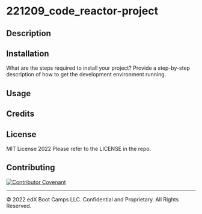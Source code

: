 # 221209_code_reactor-project

## Description 





## Installation

What are the steps required to install your project? Provide a step-by-step description of how to get the development environment running.


## Usage 


## Credits



## License

MIT License 2022 Please refer to the LICENSE in the repo.


## Contributing

[![Contributor Covenant](https://img.shields.io/badge/Contributor%20Covenant-2.1-4baaaa.svg)](code_of_conduct.md)



---

© 2022 edX Boot Camps LLC. Confidential and Proprietary. All Rights Reserved.
